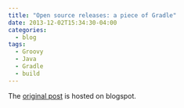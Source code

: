 ```yaml
---
title: "Open source releases: a piece of Gradle"
date: 2013-12-02T15:34:30-04:00
categories:
  - blog
tags:
  - Groovy
  - Java
  - Gradle
  - build
---
```


The [original post](https://houbie.blogspot.com/2013/12/open-source-releases-piece-of-gradle.html) is hosted on blogspot.
